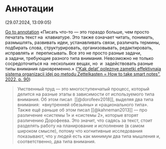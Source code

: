 # Аннотации
(29.07.2024, 13:09:05)

[Go to annotation](zotero://open-pdf/library/items/T2LLPC2E?page=90&annotation=T6J8MK38) «Писать что-то — это гораздо больше, чем просто печатать текст на  клавиатуре. Это также означает читать, понимать, размышлять, развивать идеи, устанавливать связи, различать термины, подбирать слова, структурировать, организовывать, редактировать, исправлять и  переписывать. Все это не просто разные задачи, а задачи, требующие разного типа внимания. Невозможно не только сосредоточиться на  нескольких вещах, но  и  задействовать разные типы внимания одновременно.» ([“Kak delatʹ poleznye zametki effektivnaja sistema organizacii idej po metodu Zettelkasten = How to take smart notes”, 2022, p. 90](zotero://select/library/items/ZWB758A6)) 

> Умственный труд — это многоступенчатый процесс, который делится на разные этапы в зависимости от используемого типа внимания. Об этом писал  [[@dorofeev2018]], выделяя два типа внимания:  «внутренней обезьяны» и «рационального типа». Также ещё раньше об этом писал [[@kahneman2013]] — про различение «системы 1» и «системы 2», которые вторят различению Дорофеева. Это значит, что садясь за текст, стоит разделять работу на планирование и исполнение (в самом широком смысле), потому что когнитивные исследования показывают, что у людей есть как минимум два типа мышления и, соответственно, два типа внимания.